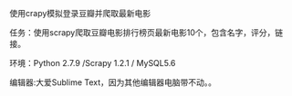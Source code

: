 使用crapy模拟登录豆瓣并爬取最新电影

任务：使用scrapy爬取豆瓣电影排行榜页最新电影10个，包含名字，评分，链接。

环境：Python 2.7.9 /Scrapy 1.2.1 / MySQL5.6

编辑器:大爱Sublime Text，因为其他编辑器电脑带不动。。